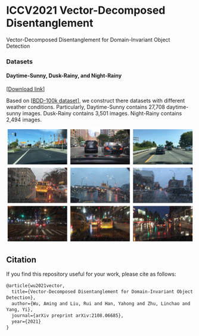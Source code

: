 # ICCV2021 Vector-Decomposed Disentanglement
Vector-Decomposed Disentanglement for Domain-Invariant Object Detection

### Datasets

#### Daytime-Sunny, Dusk-Rainy, and Night-Rainy

[[Download link](https://1drv.ms/u/s!Aj36fTfndfoAgkgoOBNOruhwdPls?e=U6AGWP)]

Based on [[BDD-100k dataset](https://bdd-data.berkeley.edu)], we construct there datasets with different weather conditions. Particularly, Daytime-Sunny contains 27,708 daytime-sunny images. Dusk-Rainy contains 3,501 images. Night-Rainy contains 2,494 images.

![shapenet_illuminants](images/aweather.png)

## Citation

If you find this repository useful for your work, please cite as follows:

```
@article{wu2021vector,
  title={Vector-Decomposed Disentanglement for Domain-Invariant Object Detection},
  author={Wu, Aming and Liu, Rui and Han, Yahong and Zhu, Linchao and Yang, Yi},
  journal={arXiv preprint arXiv:2108.06685},
  year={2021}
}

```
